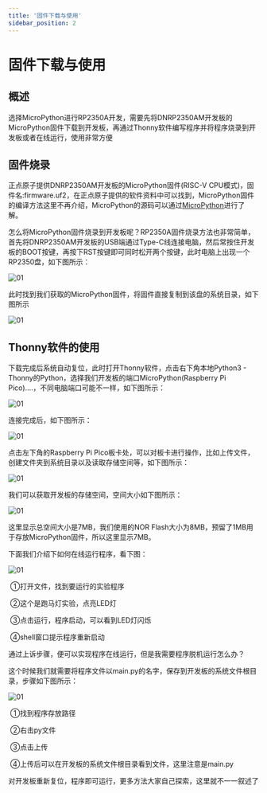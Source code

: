 ```yaml
---
title: '固件下载与使用'
sidebar_position: 2
---
```


# 固件下载与使用

## 概述

选择MicroPython进行RP2350A开发，需要先将DNRP2350AM开发板的MicroPython固件下载到开发板，再通过Thonny软件编写程序并将程序烧录到开发板或者在线运行，使用非常方便

## 固件烧录

正点原子提供DNRP2350AM开发板的MicroPython固件(RISC-V CPU模式)，固件名:firmware.uf2，在正点原子提供的软件资料中可以找到，MicroPython固件的编译方法这里不再介绍，MicroPython的源码可以通过[MicroPython](https://github.com/micropython/micropython)进行了解。

怎么将MicroPython固件烧录到开发板呢？RP2350A固件烧录方法也非常简单，首先将DNRP2350AM开发板的USB端通过Type-C线连接电脑，然后常按住开发板的BOOT按键，再按下RST按键即可同时松开两个按键，此时电脑上出现一个RP2350盘，如下图所示：

![01](./img/13.png)

此时找到我们获取的MicroPython固件，将固件直接复制到该盘的系统目录，如下图所示

![01](./img/14.png)

## Thonny软件的使用

下载完成后系统自动复位，此时打开Thonny软件，点击右下角本地Python3 - Thonny的Python，选择我们开发板的端口MicroPython(Raspberry Pi Pico)....，不同电脑端口可能不一样，如下图所示：

![01](./img/15.png)

连接完成后，如下图所示：

![01](./img/12.png)

点击左下角的Raspberry Pi Pico板卡处，可以对板卡进行操作，比如上传文件，创建文件夹到系统目录以及读取存储空间等，如下图所示：

![01](./img/16.png)

我们可以获取开发板的存储空间，空间大小如下图所示：

![01](./img/17.png)

这里显示总空间大小是7MB，我们使用的NOR Flash大小为8MB，预留了1MB用于存放MicroPython固件，所以这里显示7MB。

下面我们介绍下如何在线运行程序，看下图：

![01](./img/18.png)

​	①打开文件，找到要运行的实验程序

​	②这个是跑马灯实验，点亮LED灯

​	③点击运行，程序启动，可以看到LED灯闪烁

​	④shell窗口提示程序重新启动

通过上诉步骤，便可以实现程序在线运行，但是我需要程序脱机运行怎么办？

这个时候我们就需要将程序文件以main.py的名字，保存到开发板的系统文件根目录，步骤如下图所示：

![01](./img/19.png)

​	①找到程序存放路径

​	②右击py文件

​	③点击上传

​	④上传后可以在开发板的系统文件根目录看到文件，这里注意是main.py

对开发板重新复位，程序即可运行，更多方法大家自己探索，这里就不一一叙述了